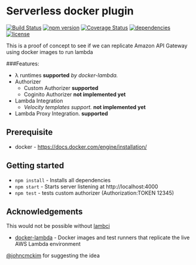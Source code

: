 # Serverless docker plugin 

[![Build Status](https://travis-ci.org/gertjvr/serverless-docker.svg?branch=master)](https://travis-ci.org/gertjvr/serverless-docker) 
[![npm version](https://badge.fury.io/js/serverless.svg)](https://badge.fury.io/js/serverless-docker)
[![Coverage Status](https://coveralls.io/repos/github/gertjvr/serverless-docker/badge.svg?branch=master)](https://coveralls.io/github/gertjvr/serverless-docker?branch=master)
[![dependencies](https://img.shields.io/david/gertjvr/serverless-docker.svg)](https://www.npmjs.com/package/serverless-docker)
[![license](https://img.shields.io/npm/l/serverless-docker.svg)](https://www.npmjs.com/package/serverless-docker)

This is a proof of concept to see if we can replicate Amazon API Gateway using docker images to run lambda 

###Features:

- λ runtimes **supported** _by docker-lambda._
- Authorizer 
  - Custom Authorizer **supported** 
  - Coginito Authorizer **not implemented yet**
- Lambda Integration
  - _Velocity templates support._ **not implemented yet**
- Lambda Proxy Integration. **supported**

## Prerequisite
- docker - https://docs.docker.com/engine/installation/

## Getting started
- `npm install` - Installs all dependencies
- `npm start` - Starts server listening at http://localhost:4000
- `npm test` - tests custom authorizer (Authorization:TOKEN 12345)

## Acknowledgements
This would not be possible without [lambci](http://lambci.org/)
- [docker-lambda](https://github.com/lambci/docker-lambda) - Docker images and test runners that replicate the live AWS Lambda environment

[@johncmckim](https://github.com/johncmckim) for suggesting the idea

